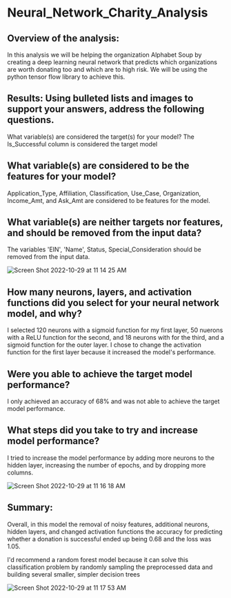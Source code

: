 # Neural_Network_Charity_Analysis

## Overview of the analysis:

In this analysis we will be helping the organization Alphabet Soup by creating a deep learning neural network that predicts which organizations are worth donating too and which are to high risk. We will be using the python tensor flow library to achieve this.


## Results: Using bulleted lists and images to support your answers, address the following questions.

What variable(s) are considered the target(s) for your model?
The Is_Successful column is considered the target model

## What variable(s) are considered to be the features for your model?
Application_Type, Affiliation, Classification, Use_Case, Organization, Income_Amt, and Ask_Amt are considered to be features for the model. 


## What variable(s) are neither targets nor features, and should be removed from the input data?
The variables 'EIN', 'Name', Status, Special_Consideration should be removed from the input data. 


![Screen Shot 2022-10-29 at 11 14 25 AM](https://user-images.githubusercontent.com/106411743/198839270-9a167fa1-5c12-4366-a4e3-4b5f2abcc7b7.png)



## How many neurons, layers, and activation functions did you select for your neural network model, and why?

I selected 120 neurons with a sigmoid function for my first layer, 50 nuerons with a ReLU function for the second, and 18 neurons with for the third, and a sigmoid function for the outer layer. I chose to change the activation function for the first layer because it increased the model's performance.

## Were you able to achieve the target model performance?
I only achieved an accuracy of 68% and was not able to achieve the target model performance.


## What steps did you take to try and increase model performance?
I tried to increase the model performance by adding more neurons to the hidden layer, increasing the number of epochs, and by dropping more columns. 

![Screen Shot 2022-10-29 at 11 16 18 AM](https://user-images.githubusercontent.com/106411743/198839339-0b73e590-76e6-4faf-ad99-0d009b5ee0de.png)

## Summary:

Overall, in this model the removal of noisy features, additional neurons, hidden layers, and changed activation functions the accuracy for predicting whether a donation is successful ended up being 0.68 and the loss was 1.05.

I'd recommend a random forest model because it can solve this classification problem by randomly sampling the preprocessed data and building several smaller, simpler decision trees

![Screen Shot 2022-10-29 at 11 17 53 AM](https://user-images.githubusercontent.com/106411743/198839412-102f9cf3-90e4-4bf5-bfa9-5af2d894a30e.png)
